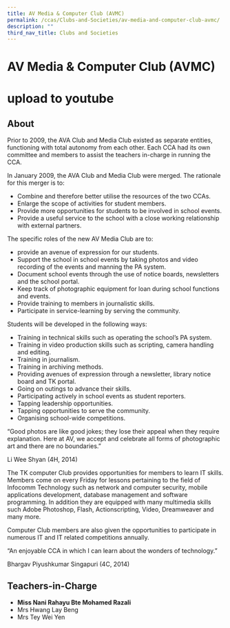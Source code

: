 ```yaml
---
title: AV Media & Computer Club (AVMC)
permalink: /ccas/Clubs-and-Societies/av-media-and-computer-club-avmc/
description: ""
third_nav_title: Clubs and Societies
---
```

# AV Media & Computer Club (AVMC)
# upload to youtube

## **About**

Prior to 2009, the AVA Club and Media Club existed as separate entities, functioning with total autonomy from each other. Each CCA had its own committee and members to assist the teachers in-charge in running the CCA.

In January 2009, the AVA Club and Media Club were merged. The rationale for this merger is to:

*   Combine and therefore better utilise the resources of the two CCAs.
*   Enlarge the scope of activities for student members.
*   Provide more opportunities for students to be involved in school events.
*   Provide a useful service to the school with a close working relationship with external partners.

The specific roles of the new AV Media Club are to:

*   provide an avenue of expression for our students.
*   Support the school in school events by taking photos and video recording of the events and manning the PA system.
*   Document school events through the use of notice boards, newsletters and the school portal.
*   Keep track of photographic equipment for loan during school functions and events.
*   Provide training to members in journalistic skills.
*   Participate in service-learning by serving the community.

Students will be developed in the following ways:

*   Training in technical skills such as operating the school’s PA system.
*   Training in video production skills such as scripting, camera handling and editing.
*   Training in journalism.
*   Training in archiving methods.
*   Providing avenues of expression through a newsletter, library notice board and TK portal.
*   Going on outings to advance their skills.
*   Participating actively in school events as student reporters.
*   Tapping leadership opportunities.
*   Tapping opportunities to serve the community.
*   Organising school-wide competitions.

“Good photos are like good jokes; they lose their appeal when they require explanation. Here at AV, we accept and celebrate all forms of photographic art and there are no boundaries.”

Li Wee Shyan (4H, 2014)

The TK computer Club provides opportunities for members to learn IT skills. Members come on every Friday for lessons pertaining to the field of Infocomm Technology such as network and computer security, mobile applications development, database management and software programming. In addition they are equipped with many multimedia skills such Adobe Photoshop, Flash, Actionscripting, Video, Dreamweaver and many more.

Computer Club members are also given the opportunities to participate in numerous IT and IT related competitions annually.

“An enjoyable CCA in which I can learn about the wonders of technology.”

Bhargav Piyushkumar Singapuri (4C, 2014)

## **Teachers-in-Charge**

*   **Miss Nani Rahayu Bte Mohamed Razali**
*   Mrs Hwang Lay Beng
*   Mrs Tey Wei Yen